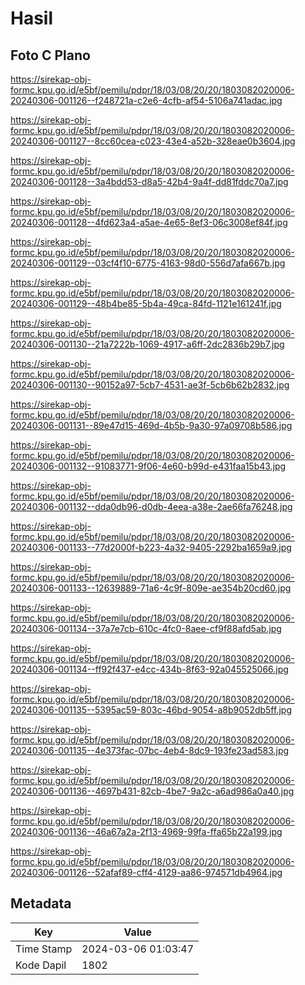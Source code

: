 # Hasil

## Foto C Plano

https://sirekap-obj-formc.kpu.go.id/e5bf/pemilu/pdpr/18/03/08/20/20/1803082020006-20240306-001126--f248721a-c2e6-4cfb-af54-5106a741adac.jpg

https://sirekap-obj-formc.kpu.go.id/e5bf/pemilu/pdpr/18/03/08/20/20/1803082020006-20240306-001127--8cc60cea-c023-43e4-a52b-328eae0b3604.jpg

https://sirekap-obj-formc.kpu.go.id/e5bf/pemilu/pdpr/18/03/08/20/20/1803082020006-20240306-001128--3a4bdd53-d8a5-42b4-9a4f-dd81fddc70a7.jpg

https://sirekap-obj-formc.kpu.go.id/e5bf/pemilu/pdpr/18/03/08/20/20/1803082020006-20240306-001128--4fd623a4-a5ae-4e65-8ef3-06c3008ef84f.jpg

https://sirekap-obj-formc.kpu.go.id/e5bf/pemilu/pdpr/18/03/08/20/20/1803082020006-20240306-001129--03cf4f10-6775-4163-98d0-556d7afa667b.jpg

https://sirekap-obj-formc.kpu.go.id/e5bf/pemilu/pdpr/18/03/08/20/20/1803082020006-20240306-001129--48b4be85-5b4a-49ca-84fd-1121e161241f.jpg

https://sirekap-obj-formc.kpu.go.id/e5bf/pemilu/pdpr/18/03/08/20/20/1803082020006-20240306-001130--21a7222b-1069-4917-a6ff-2dc2836b29b7.jpg

https://sirekap-obj-formc.kpu.go.id/e5bf/pemilu/pdpr/18/03/08/20/20/1803082020006-20240306-001130--90152a97-5cb7-4531-ae3f-5cb6b62b2832.jpg

https://sirekap-obj-formc.kpu.go.id/e5bf/pemilu/pdpr/18/03/08/20/20/1803082020006-20240306-001131--89e47d15-469d-4b5b-9a30-97a09708b586.jpg

https://sirekap-obj-formc.kpu.go.id/e5bf/pemilu/pdpr/18/03/08/20/20/1803082020006-20240306-001132--91083771-9f06-4e60-b99d-e431faa15b43.jpg

https://sirekap-obj-formc.kpu.go.id/e5bf/pemilu/pdpr/18/03/08/20/20/1803082020006-20240306-001132--dda0db96-d0db-4eea-a38e-2ae66fa76248.jpg

https://sirekap-obj-formc.kpu.go.id/e5bf/pemilu/pdpr/18/03/08/20/20/1803082020006-20240306-001133--77d2000f-b223-4a32-9405-2292ba1659a9.jpg

https://sirekap-obj-formc.kpu.go.id/e5bf/pemilu/pdpr/18/03/08/20/20/1803082020006-20240306-001133--12639889-71a6-4c9f-809e-ae354b20cd60.jpg

https://sirekap-obj-formc.kpu.go.id/e5bf/pemilu/pdpr/18/03/08/20/20/1803082020006-20240306-001134--37a7e7cb-610c-4fc0-8aee-cf9f88afd5ab.jpg

https://sirekap-obj-formc.kpu.go.id/e5bf/pemilu/pdpr/18/03/08/20/20/1803082020006-20240306-001134--ff92f437-e4cc-434b-8f63-92a045525066.jpg

https://sirekap-obj-formc.kpu.go.id/e5bf/pemilu/pdpr/18/03/08/20/20/1803082020006-20240306-001135--5395ac59-803c-46bd-9054-a8b9052db5ff.jpg

https://sirekap-obj-formc.kpu.go.id/e5bf/pemilu/pdpr/18/03/08/20/20/1803082020006-20240306-001135--4e373fac-07bc-4eb4-8dc9-193fe23ad583.jpg

https://sirekap-obj-formc.kpu.go.id/e5bf/pemilu/pdpr/18/03/08/20/20/1803082020006-20240306-001136--4697b431-82cb-4be7-9a2c-a6ad986a0a40.jpg

https://sirekap-obj-formc.kpu.go.id/e5bf/pemilu/pdpr/18/03/08/20/20/1803082020006-20240306-001136--46a67a2a-2f13-4969-99fa-ffa65b22a199.jpg

https://sirekap-obj-formc.kpu.go.id/e5bf/pemilu/pdpr/18/03/08/20/20/1803082020006-20240306-001126--52afaf89-cff4-4129-aa86-974571db4964.jpg


## Metadata

| Key        | Value               |
| ---------- | ------------------- |
| Time Stamp | 2024-03-06 01:03:47 |
| Kode Dapil | 1802                |



